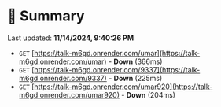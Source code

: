 # 📖 Summary
Last updated: **11/14/2024, 9:40:26 PM**

- `GET` [https://talk-m6gd.onrender.com/umar](https://talk-m6gd.onrender.com/umar) - **Down** (366ms)
- `GET` [https://talk-m6gd.onrender.com/9337](https://talk-m6gd.onrender.com/9337) - **Down** (225ms)
- `GET` [https://talk-m6gd.onrender.com/umar920](https://talk-m6gd.onrender.com/umar920) - **Down** (204ms)
